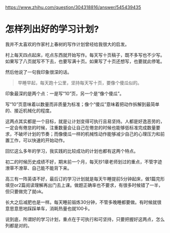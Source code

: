https://www.zhihu.com/question/304318816/answer/545439435

# 怎样列出好的学习计划?

我并不太喜欢的作家村上春树的写作计划曾经给我很大的启发。

村上每天四点起床，吃点东西就开始写作。每天写十页稿子，既不多写也不少写。如果写了八页就写不下去，也要写满十页。如果写了十页还想写，也要就此停笔。

然后他说了一句我印象很深的话。

> 早睡早起，每天跑十公里，坚持每天写十页，要像个傻瓜似的。

印象最深的是两个点：一是写“10”页，另一个是“像个傻瓜”。

写“10”页意味着以数量而非质量为标准；像个“傻瓜”意味着把动作拆解到最简单的、接近机械化的程度。

这两点其实都是一个目标，就是让计划变得可执行且易坚持。人都是好逸恶劳的，一定会有倦怠的时候，注重数量会让自己在倦怠的时候也能够低标准完成数量要求，不破坏计划的节奏；而像傻瓜一样的机械性动作能够减少自己的心理压力和前置工作，可以快速的开始动作。

回忆这么多年的学习，我实践的比较成功的计划也都有这两个特点。

初二的时候历史成绩不好，期末前一个月，每天抄1章老师划过的重点，不管字迹潦草不潦草、自己能不能背下来。

高三有一阵英语不好，最后订的学习计划就是每天午睡提前5分钟起床，做1篇完形填空or2篇阅读理解再出门去上课。做题正确率也不要求，有很多时候错了一半，但只要做完了就ok。

长大之后减肥也是一样。每天睡前锻炼30分钟，不管多晚睡都要做。有时候就很意思意思地踩踩单车，消耗热量也就100卡。

说到底，所谓好的学习计划，重点在于可执行和可坚持，只要把握好这两点，怎么列都是对的。